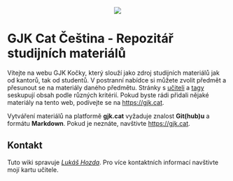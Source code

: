 
<p style="text-align:center"><img src="img/cat.png"></p>

# GJK Cat Čeština - Repozitář studijních materiálů

Vítejte na webu GJK Kočky, který slouží jako zdroj studijních materiálů jak od kantorů, tak od studentů.
V postranní nabídce si můžete zvolit předmět a přesunout se na materiály daného předmětu.
Stránky s [učiteli](/teachers.md) a [tagy](/tags.md) seskupují obsah podle různých kritérií.
Pokud byste rádi přidali nějaké materiály na tento web, podívejte se na <https://gjk.cat>.

Vytváření materiálů na platformě __gjk.cat__
vyžaduje znalost __Git(hub)u__ a formátu __Markdown__.
Pokud je neznáte, navštivte <https://gjk.cat>.

## Kontakt
Tuto wiki spravuje [_Lukáš Hozda_](mailto:luk.hozda@gmail.com).
Pro více kontaktních informací navštivte mojí kartu učitele.

